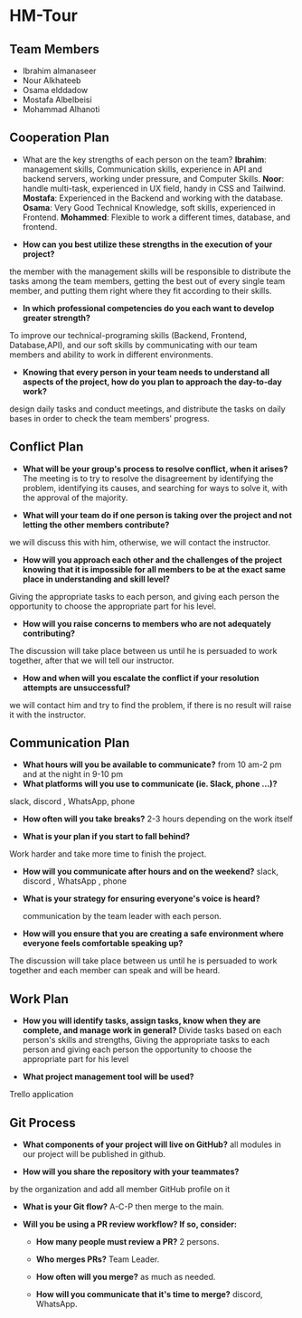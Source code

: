 
# HM-Tour

## Team Members

- Ibrahim almanaseer
- Nour Alkhateeb
- Osama elddadow
- Mostafa Albelbeisi
- Mohammad Alhanoti





## Cooperation Plan
 
- What are the key strengths of each person on the team?
**Ibrahim**: management skills, Communication skills, experience in API and backend servers, working under pressure, and Computer Skills.
**Noor**: handle multi-task, experienced in UX field, handy in CSS and Tailwind.
**Mostafa**: Experienced in the Backend and working with the database.
**Osama**: Very Good Technical Knowledge, soft skills, experienced in Frontend.
**Mohammed**: Flexible to work a different times, database, and frontend.
 
 
 
- **How can you best utilize these strengths in the execution of your project?**
 
the member with the management skills will be responsible to distribute the tasks among the team members, getting the best out of every single team member, and putting them right where they fit according to their skills.
 
 
 
-  **In which professional competencies do you each want to develop greater strength?**
 
To improve our technical-programing skills (Backend, Frontend, Database,API), and our soft skills by communicating with our team members and ability to work in different environments.  
 
 
- **Knowing that every person in your team needs to understand all aspects of the project, how do you plan to approach the day-to-day work?**
 
design daily tasks and conduct meetings, and distribute the tasks on daily bases in order to check the team members' progress.
 
 
## Conflict Plan
 
 
- **What will be your group's process to resolve conflict, when it arises?**
The meeting is to try to resolve the disagreement by identifying the problem, identifying its causes, and searching for ways to solve it, with the approval of the majority.
 
 
- **What will your team do if one person is taking over the project and not letting the other members contribute?**
 
 we will discuss this with him, otherwise, we will contact the instructor.
 
- **How will you approach each other and the challenges of the project knowing that it is impossible for all members to be at the exact same place in understanding and skill level?**
 
Giving the appropriate tasks to each person, and giving each person the opportunity to choose the appropriate part for his level.
 
- **How will you raise concerns to members who are not adequately contributing?**
 
The discussion will take place between us until he is persuaded to work together, after that we will tell our instructor.
 
 
- **How and when will you escalate the conflict if your resolution attempts are unsuccessful?**
 
we will contact him and try to find the problem, if there is no result will raise it with the instructor.
 
 
 
## Communication Plan
 
- **What hours will you be available to communicate?**
from 10 am-2 pm and at the night in 9-10 pm
- **What platforms will you use to communicate (ie. Slack, phone ...)?**
 
slack, discord , WhatsApp, phone
 
- **How often will you take breaks?**
2-3 hours depending on the work itself
 
- **What is your plan if you start to fall behind?**
 
Work harder and take more time to finish the project.
 
 
- **How will you communicate after hours and on the weekend?**
 slack, discord , WhatsApp , phone
 
- **What is your strategy for ensuring everyone's voice is heard?**
 
  communication by the team leader with each person.
  
- **How will you ensure that you are creating a safe environment where everyone feels comfortable speaking up?**
 
The discussion will take place between us until he is persuaded to work together and each member can speak and will be heard.
 
 
## Work Plan
 
- **How you will identify tasks, assign tasks, know when they are complete, and manage work in general?**
Divide tasks based on each person's skills and strengths, Giving the appropriate tasks to each person and giving each person the opportunity to choose the appropriate part for his level
 
- **What project management tool will be used?**
 
Trello application
 
 
 
## Git Process
 
 
- **What components of your project will live on GitHub?**
all modules in our project will be published in github.
 
 
- **How will you share the repository with your teammates?**
 
by the organization and add all member GitHub profile on it
 
 
- **What is your Git flow?**
A-C-P then merge to the main.
 
- **Will you be using a PR review workflow? If so, consider:**
  - **How many people must review a PR?**
     2 persons.
  - **Who merges PRs?**
     Team Leader.
  - **How often will you merge?**
   as much as needed.
   
  - **How will you communicate that it's time to merge?**
      discord, WhatsApp.
